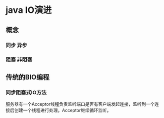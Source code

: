 # java IO演进
## 概念

### 同步 异步

### 阻塞 非阻塞


## 传统的BIO编程
### 同步阻塞式IO方法
服务器有一个Acceptor线程负责监听端口是否有客户端发起连接，监听到一个连接后创建一个线程进行处理。Acceptor继续循环监听。
